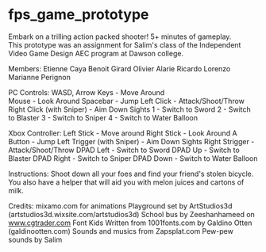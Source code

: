 # fps_game_prototype

Embark on a trilling action packed shooter! 5+ minutes of gameplay.  
This prototype was an assignment for Salim's class of the Independent Video Game Design AEC program at Dawson college.

Members:
Etienne Caya
Benoit Girard
Olivier Alarie 
Ricardo Lorenzo
Marianne Perignon

PC Controls: 
WASD, Arrow Keys - Move Around  
Mouse - Look Around
Spacebar - Jump
Left Click - Attack/Shoot/Throw
Right Click (with Sniper) - Aim Down Sights
1 - Switch to Sword
2 - Switch to Blaster
3 - Switch to Sniper
4 - Switch to Water Balloon

Xbox Controller:
Left Stick - Move around
Right Stick - Look Around
A Button - Jump
Left Trigger (with Sniper) - Aim Down Sights
Right Strigger - Attack/Shoot/Throw
DPAD Left - Switch to Sword
DPAD Up - Switch to Blaster
DPAD Right - Switch to Sniper
DPAD Down - Switch to Water Balloon

Instructions: 
Shoot down all your foes and find your friend's stolen bicycle. You also have a helper that will aid you with melon juices and cartons of milk.

Credits:
mixamo.com for animations
Playground set by ArtStudios3d (artstudios3d.wixsite.com/artstudios3d)
School bus by Zeeshanhameed on www.cgtrader.com
Font Kids Written from 1001fonts.com by Galdino Otten (galdinootten.com)
Sounds and musics from Zapsplat.com
Pew-pew sounds by Salim